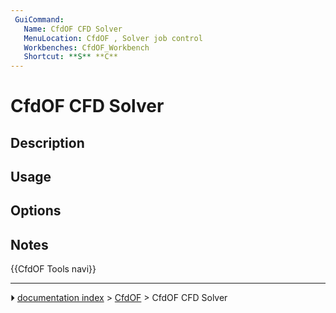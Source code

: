 ```yaml
---
 GuiCommand:
   Name: CfdOF CFD Solver
   MenuLocation: CfdOF , Solver job control
   Workbenches: CfdOF_Workbench
   Shortcut: **S** **C**
---
```


# CfdOF CFD Solver

## Description

## Usage

## Options

## Notes





{{CfdOF Tools navi}}



---
⏵ [documentation index](../README.md) > [CfdOF](Category_CfdOF.md) > CfdOF CFD Solver
